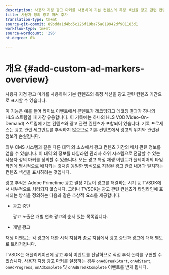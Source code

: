 ```yaml
---
description: 사용자 지정 광고 마커를 사용하여 기본 컨텐츠의 특정 섹션을 광고 관련 컨텐츠 기간으로 표시할 수 있습니다.
title: 사용자 정의 광고 마커 추가
translation-type: tm+mt
source-git-commit: 89bdda1d4bd5c126f19ba75a819942df901183d1
workflow-type: tm+mt
source-wordcount: '296'
ht-degree: 0%

---
```



# 개요 {#add-custom-ad-markers-overview}

사용자 지정 광고 마커를 사용하여 기본 컨텐츠의 특정 섹션을 광고 관련 컨텐츠 기간으로 표시할 수 있습니다.

이 기능은 예를 들어 라이브 이벤트에서 콘텐트가 레코딩되고 레코딩 결과가 하나의 HLS 스트림일 때 가장 유용합니다. 이 기록에는 하나의 HLS VOD(Video-On-Demand) 스트림에 기본 컨텐츠와 광고 관련 컨텐츠가 포함되어 있습니다. 기록 프로세스는 광고 관련 세그먼트를 추적하지 않으므로 기본 컨텐츠에서 광고의 위치와 관련된 정보가 손실됩니다.

외부 CMS 시스템과 같은 다른 대역 외 소스에서 광고 컨텐츠 기간의 배치 관련 정보를 얻을 수 있습니다. 이 대역 외 정보를 타임라인 관리자 하위 시스템으로 전달할 수 있는 사용자 정의 마커를 정의할 수 있습니다. 모든 광고 특정 재생 이벤트가 플레이어의 타임라인에 명시적으로 배치되는 것처럼 동일한 방식으로 지정된 광고 관련 내용과 일치하는 컨텐츠 섹션을 표시하려는 것입니다.

광고 추적은 Adobe Primetime 광고 결정 기능이 광고를 해결하는 시기 등 TVSDK에서 내부적으로 처리되지 않습니다. 그러나 TVSDK는 광고 관련 컨텐츠가 타임라인에 표시되는 방식을 정의하는 다음과 같은 추상적 요소를 제공합니다.

* 광고 중단

   광고 노출은 개별 연속 광고의 순서 있는 목록입니다.
* 개별 광고

재생 이벤트는 각 광고에 대한 시작 지점과 종료 지점에서 광고 중단과 광고에 대해 별도로 트리거됩니다.

TVSDK는 애플리케이션에 광고 추적 이벤트를 전달하므로 직접 추적 논리를 구현할 수 있습니다. 사용자 지정 광고 마커를 설정하는 경우 `onAdBreakStart`, `onAdStart`, `onAdProgress`, `onAdComplete` 및 `onAdBreakComplete` 이벤트를 받게 됩니다.
